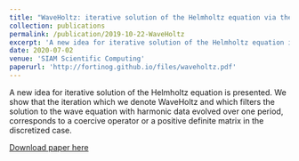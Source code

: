 ```yaml
---
title: "WaveHoltz: iterative solution of the Helmholtz equation via the wave equation"
collection: publications
permalink: /publication/2019-10-22-WaveHoltz
excerpt: 'A new idea for iterative solution of the Helmholtz equation is presented. We show that the iteration which we denote WaveHoltz and which filters the solution to the wave equation with harmonic data evolved over one period, corresponds to a coercive operator or a positive definite matrix in the discretized case.'
date: 2020-07-02
venue: 'SIAM Scientific Computing'
paperurl: 'http://fortinog.github.io/files/waveholtz.pdf'
---
```

A new idea for iterative solution of the Helmholtz equation is presented. We show that the iteration which we denote WaveHoltz and which filters the solution to the wave equation with harmonic data evolved over one period, corresponds to a coercive operator or a positive definite matrix in the discretized case.

[Download paper here](https://doi.org/10.1137/19M1299062)

<!-- Recommended citation: Your Name, You. (2009). "Paper Title Number 1." <i>Journal 1</i>. 1(1). -->